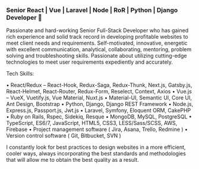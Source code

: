 ### Senior React | Vue | Laravel | Node | RoR | Python | Django Developer 👋

Passionate and hard-working Senior Full-Stack Developer who has gained rich experience and solid track record in developing profitable websites to meet client needs and requirements.
Self-motivated, innovative, energetic with excellent communication, analytical, collaborating, mentoring, problem solving and troubleshooting skills.
Passionate about utilizing cutting-edge technologies to meet user requirements expediently and accurately.

Tech Skills: 

•	React/Redux – React-Hook, Redux-Saga, Redux-Thunk, Next.js, Gatsby.js, React-Helmet, React-Router, Redux-Form, Reselect, Context, Axios
•	Vue.js – VueX, Vuetify.js, Vue Material, Nuxt.js
•	Material-UI, Semantic UI, Core UI, Ant Design, Bootstrap
•	Python, Django, Django REST Framework
•	Node.js, Express.js, Passport.js, Jwt.js
•	Laravel, Symfony, Eloquent ORM, CakePHP
•	Ruby on Rails, Rspec, Sidekiq, Resque 
•	MongoDB, MySQL, PostgreSQL
•	TypeScript, ES6/7, JavaScript, HTML5, CSS3, LESS/Sass/SCSS, AWS, Firebase
•	Project management software ( Jira, Asana, Trello, Redmine )
•	Version control software ( Git, Bitbucket, SVN )

I constantly look for best practices to design websites in a more efficient, cooler ways, always incorporating the best standards and methodologies that will allow me to obtain the best quality as a result.


<!--
**Yevstar/Yevstar** is a ✨ _special_ ✨ repository because its `README.md` (this file) appears on your GitHub profile.

Here are some ideas to get you started:

- 🔭 I’m currently working on ...
- 🌱 I’m currently learning ...
- 👯 I’m looking to collaborate on ...
- 🤔 I’m looking for help with ...
- 💬 Ask me about ...
- 📫 How to reach me: ...
- 😄 Pronouns: ...
- ⚡ Fun fact: ...
-->

